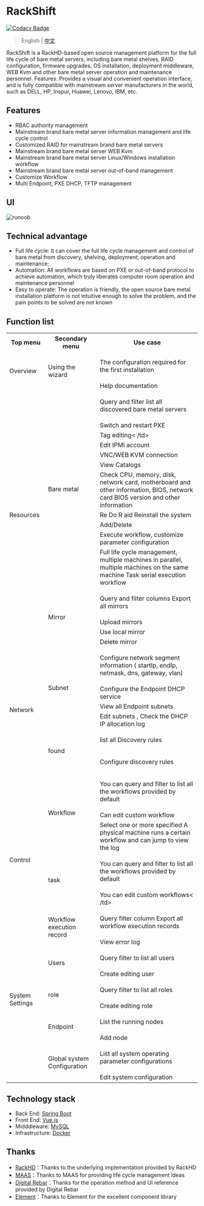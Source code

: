# RackShift

[![Codacy Badge](https://api.codacy.com/project/badge/Grade/2d7d7a82829e4e4e80c0f2a9aa2397ca)](https://app.codacy.com/manual/rackshift/rackshift?utm_source=github.com&utm_medium=referral&utm_content=rackshift/rackshift&utm_campaign=Badge_Grade_Dashboard)

> English | [中文](README.md) 

RackShift is a RackHD-based open source management platform for the full life cycle of bare metal servers, including bare metal shelves, RAID configuration, firmware upgrades, OS installation, deployment middleware, WEB Kvm and other bare metal server operation and maintenance personnel. Features. Provides a visual and convenient operation interface, and is fully compatible with mainstream server manufacturers in the world, such as DELL, HP, Inspur, Huawei, Lenovo, IBM, etc.

## Features
- RBAC authority management
- Mainstream brand bare metal server information management and life cycle control
- Customized RAID for mainstream brand bare metal servers
- Mainstream brand bare metal server WEB Kvm
- Mainstream brand bare metal server Linux/Windows installation workflow
- Mainstream brand bare metal server out-of-band management
- Customize Workflow
- Multi Endpoint, PXE DHCP, TFTP management

## UI
 
![runoob](https://f2c-south.oss-cn-shenzhen.aliyuncs.com/RackHD-dont-del/RackHD%E4%B8%80%E9%94%AE%E5%8C%85/3.0/rs1.png)

## Technical advantage
     
- Full life cycle: It can cover the full life cycle management and control of bare metal from discovery, shelving, deployment, operation and maintenance;
- Automation: All workflows are based on PXE or out-of-band protocol to achieve automation, which truly liberates computer room operation and maintenance personnel
- Easy to operate: The operation is friendly, the open source bare metal installation platform is not intuitive enough to solve the problem, and the pain points to be solved are not known

## Function list

<table class="wrapped confluenceTable"><colgroup><col><col><col></colgroup><tbody><tr><th class="confluenceTh">Top menu</th><th class=" confluenceTh">Secondary menu</th><th class="confluenceTh">Use case</th></tr><tr><td rowspan="2" class="confluenceTd">Overview</td><td rowspan="2" class="confluenceTd">Using the wizard</td><td class="confluenceTd"><p>The configuration required for the first installation</p></td></tr><tr> <td colspan="1" class="confluenceTd">Help documentation</td></tr><tr><td rowspan="15" class="confluenceTd">Resources<br><br></td> <td rowspan="11" class="confluenceTd">Bare metal</td><td class="confluenceTd"><p>Query and filter list all discovered bare metal servers</p></td></tr><tr><td colspan="1" class="confluenceTd">Switch and restart PXE</td></tr><tr><td colspan="1" class="confluenceTd">Tag editing< /td></tr><tr><td colspan="1" class="confluenceTd">Edit IPMI account</td></tr><tr><td colspan="1" class="confluenceTd"> VNC/WEB KVM connection</td></tr><tr><td colspan="1" class="confluenceTd">View Catalogs</td></tr><tr><td colspan="1" class ="confluenceTd">Check CPU, memory, disk, network card, motherboard and other information, BIOS, network card BIOS version and other information</td></tr><tr><td colspan="1" class="confluenceTd">Re Do R aid Reinstall the system</td></tr><tr><td colspan="1" class="confluenceTd">Add/Delete</td></tr><tr><td colspan="1" class ="confluenceTd">Execute workflow, customize parameter configuration</td></tr><tr><td colspan="1" class="confluenceTd">Full life cycle management, multiple machines in parallel, multiple machines on the same machine Task serial execution workflow</td></tr><tr><td rowspan="4" class="confluenceTd">Mirror</td><td class="confluenceTd"><p>Query and filter columns Export all mirrors</p></td></tr><tr><td colspan="1" class="confluenceTd">Upload mirrors</td></tr><tr><td colspan="1 "class="confluenceTd">Use local mirror</td></tr><tr><td colspan="1" class="confluenceTd">Delete mirror</td></tr><tr><td rowspan ="6" class="confluenceTd">Network</td><td rowspan="4" class="confluenceTd">Subnet</td><td class="confluenceTd"><p>Configure network segment information ( startIp, endIp, netmask, dns, gateway, vlan)</p></td></tr><tr><td colspan="1" class="confluenceTd">Configure the Endpoint DHCP service</td></ tr><tr><td colspan="1" class="confluenceTd">View all Endpoint subnets</td></tr><tr><td colspan="1" class="confluenceTd">Edit subnets , Check the DHCP IP allocation log</td></tr><tr><td rowspan="2" class="confluenceTd">found</td><td class="confluenceTd"><p>list all Discovery rules</p></td></tr><tr><td colspan="1" class ="confluenceTd"><p>Configure discovery rules</p></td></tr><tr><td rowspan="7" class="confluenceTd">Control</td><td rowspan="3 "class="confluenceTd">Workflow</td><td class="confluenceTd"><p>You can query and filter to list all the workflows provided by default</p></td></tr><tr> <td colspan="1" class="confluenceTd">Can edit custom workflow</td></tr><tr><td colspan="1" class="confluenceTd">Select one or more specified A physical machine runs a certain workflow and can jump to view the log</td></tr><tr><td rowspan="2" class="confluenceTd">task</td><td class="confluenceTd" ><p>You can query and filter to list all the workflows provided by default</p></td></tr><tr><td colspan="1" class="confluenceTd">You can edit custom workflows< /td></tr><tr><td rowspan="2" class="confluenceTd">Workflow execution record</td><td colspan="1" class="confluenceTd"><p>Query filter column Export all workflow execution records</p></td></tr><tr><td colspan="1" class="confluenceTd">View error log</td></tr><tr><td rowspan="9" class="confluenceTd">System Settings<br><br><br><br><br></td></tr><tr><td rowspan="2" class="confluenceTd ">Users</td><td colspan="1" class="confluenceTd"><p>Query filter to list all users</p></td></tr><tr><td colspan="1 "class="confluenceTd">Create editing user</td></tr><tr><td rowspan="2" class="confluenceTd">role</td><td colspan="1" class="co nfluenceTd"><p>Query filter to list all roles</p></td></tr><tr><td colspan="1" class="confluenceTd">Create editing role</td></tr ><tr><td rowspan="2" class="confluenceTd">Endpoint</td><td colspan="1" class="confluenceTd"><p>List the running nodes</p></ td></tr><tr><td colspan="1" class="confluenceTd">Add node</td></tr><tr><td rowspan="2" class="confluenceTd">Global system Configuration</td><td colspan="1" class="confluenceTd"><p>List all system operating parameter configurations</p></td></tr><tr><td colspan="1" class="confluenceTd">Edit system configuration</td></tr></tbody></table>

<!-- # (详细的版本规划请参考 [版本路线图](https://github.com/metersphere/metersphere/blob/master/ROADMAP.md)-->

## Technology stack

- Back End: [Spring Boot](https://www.tutorialspoint.com/spring_boot/spring_boot_introduction.htm)
- Front End: [Vue.js](https://vuejs.org/)
- Midddleware: [MySQL](https://www.mysql.com/)
- Infrastructure: [Docker](https://www.docker.com/)

## Thanks

-  [RackHD](https://rackhd.github.io/)：Thanks to the underlying implementation provided by RackHD
-  [MAAS](https://maas.io/)：Thanks to MAAS for providing life cycle management ideas
-  [Digital Rebar](https://rackn.com/rebar/)：Thanks for the operation method and UI reference provided by Digital Rebar
-  [Element](https://element.eleme.cn/#/)：Thanks to Element for the excellent component library

